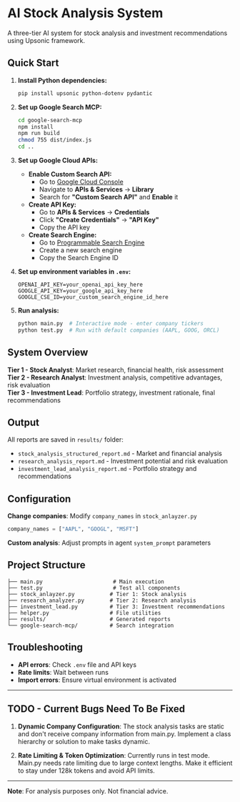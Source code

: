 # AI Stock Analysis System

A three-tier AI system for stock analysis and investment recommendations using Upsonic framework.

## Quick Start

1. **Install Python dependencies:**
   ```bash
   pip install upsonic python-dotenv pydantic
   ```

2. **Set up Google Search MCP:**
   ```bash
   cd google-search-mcp
   npm install
   npm run build
   chmod 755 dist/index.js
   cd ..
   ```

3. **Set up Google Cloud APIs:**
   - **Enable Custom Search API:**
     - Go to [Google Cloud Console](https://console.cloud.google.com/)
     - Navigate to **APIs & Services** → **Library**
     - Search for **"Custom Search API"** and **Enable** it
   - **Create API Key:**
     - Go to **APIs & Services** → **Credentials**
     - Click **"Create Credentials"** → **"API Key"**
     - Copy the API key
   - **Create Search Engine:**
     - Go to [Programmable Search Engine](https://programmablesearchengine.google.com/)
     - Create a new search engine
     - Copy the Search Engine ID

4. **Set up environment variables in `.env`:**
   ```env
   OPENAI_API_KEY=your_openai_api_key_here
   GOOGLE_API_KEY=your_google_api_key_here
   GOOGLE_CSE_ID=your_custom_search_engine_id_here
   ```

5. **Run analysis:**
   ```bash
   python main.py  # Interactive mode - enter company tickers
   python test.py  # Run with default companies (AAPL, GOOG, ORCL)
   ```

## System Overview

**Tier 1 - Stock Analyst**: Market research, financial health, risk assessment
**Tier 2 - Research Analyst**: Investment analysis, competitive advantages, risk evaluation  
**Tier 3 - Investment Lead**: Portfolio strategy, investment rationale, final recommendations

## Output

All reports are saved in `results/` folder:
- `stock_analysis_structured_report.md` - Market and financial analysis
- `research_analysis_report.md` - Investment potential and risk evaluation
- `investment_lead_analysis_report.md` - Portfolio strategy and recommendations

## Configuration

**Change companies**: Modify `company_names` in `stock_anlayzer.py`
```python
company_names = ["AAPL", "GOOGL", "MSFT"]
```

**Custom analysis**: Adjust prompts in agent `system_prompt` parameters

## Project Structure

```
├── main.py                      # Main execution
├── test.py                      # Test all components  
├── stock_anlayzer.py           # Tier 1: Stock analysis
├── research_analyzer.py        # Tier 2: Research analysis
├── investment_lead.py          # Tier 3: Investment recommendations
├── helper.py                   # File utilities
├── results/                    # Generated reports
└── google-search-mcp/          # Search integration
```

## Troubleshooting

- **API errors**: Check `.env` file and API keys
- **Rate limits**: Wait between runs
- **Import errors**: Ensure virtual environment is activated

---

## TODO - Current Bugs Need To Be Fixed

1. **Dynamic Company Configuration**: The stock analysis tasks are static and don't receive company information from main.py. Implement a class hierarchy or solution to make tasks dynamic.

2. **Rate Limiting & Token Optimization**: Currently runs in test mode. Main.py needs rate limiting due to large context lengths. Make it efficient to stay under 128k tokens and avoid API limits.

---

**Note**: For analysis purposes only. Not financial advice.

